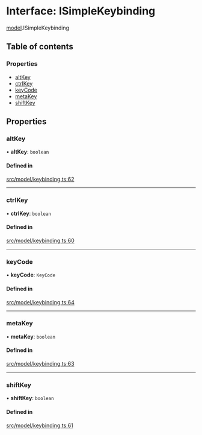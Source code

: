 # Interface: ISimpleKeybinding

[model](../modules/model.md).ISimpleKeybinding

## Table of contents

### Properties

- [altKey](model.ISimpleKeybinding.md#altkey)
- [ctrlKey](model.ISimpleKeybinding.md#ctrlkey)
- [keyCode](model.ISimpleKeybinding.md#keycode)
- [metaKey](model.ISimpleKeybinding.md#metakey)
- [shiftKey](model.ISimpleKeybinding.md#shiftkey)

## Properties

### altKey

• **altKey**: `boolean`

#### Defined in

[src/model/keybinding.ts:62](https://github.com/gethubai/hubai-core/blob/43abc4a/src/model/keybinding.ts#L62)

___

### ctrlKey

• **ctrlKey**: `boolean`

#### Defined in

[src/model/keybinding.ts:60](https://github.com/gethubai/hubai-core/blob/43abc4a/src/model/keybinding.ts#L60)

___

### keyCode

• **keyCode**: `KeyCode`

#### Defined in

[src/model/keybinding.ts:64](https://github.com/gethubai/hubai-core/blob/43abc4a/src/model/keybinding.ts#L64)

___

### metaKey

• **metaKey**: `boolean`

#### Defined in

[src/model/keybinding.ts:63](https://github.com/gethubai/hubai-core/blob/43abc4a/src/model/keybinding.ts#L63)

___

### shiftKey

• **shiftKey**: `boolean`

#### Defined in

[src/model/keybinding.ts:61](https://github.com/gethubai/hubai-core/blob/43abc4a/src/model/keybinding.ts#L61)
